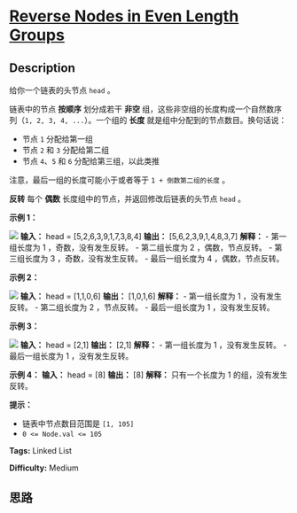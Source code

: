 # [Reverse Nodes in Even Length Groups][title]

## Description

给你一个链表的头节点 `head` 。

链表中的节点 **按顺序** 划分成若干 **非空** 组，这些非空组的长度构成一个自然数序列（`1, 2, 3, 4, ...`）。一个组的 **长度**
就是组中分配到的节点数目。换句话说：

  * 节点 `1` 分配给第一组
  * 节点 `2` 和 `3` 分配给第二组
  * 节点 `4`、`5` 和 `6` 分配给第三组，以此类推

注意，最后一组的长度可能小于或者等于 `1 + 倒数第二组的长度` 。

**反转** 每个 **偶数** 长度组中的节点，并返回修改后链表的头节点 `head` 。



**示例 1：**

![](https://assets.leetcode.com/uploads/2021/10/25/eg1.png)
            **输入：** head = [5,2,6,3,9,1,7,3,8,4]    **输出：** [5,6,2,3,9,1,4,8,3,7]    **解释：**    - 第一组长度为 1 ，奇数，没有发生反转。    - 第二组长度为 2 ，偶数，节点反转。    - 第三组长度为 3 ，奇数，没有发生反转。    - 最后一组长度为 4 ，偶数，节点反转。    

**示例 2：**

![](https://assets.leetcode.com/uploads/2021/10/25/eg2.png)
            **输入：** head = [1,1,0,6]    **输出：** [1,0,1,6]    **解释：**    - 第一组长度为 1 ，没有发生反转。    - 第二组长度为 2 ，节点反转。    - 最后一组长度为 1 ，没有发生反转。    

**示例 3：**

![](https://assets.leetcode.com/uploads/2021/10/28/eg3.png)
            **输入：** head = [2,1]    **输出：** [2,1]    **解释：**    - 第一组长度为 1 ，没有发生反转。    - 最后一组长度为 1 ，没有发生反转。    

**示例 4：**
            **输入：** head = [8]    **输出：** [8]    **解释：** 只有一个长度为 1 的组，没有发生反转。    



**提示：**

  * 链表中节点数目范围是 `[1, 105]`
  * `0 <= Node.val <= 105`


**Tags:** Linked List

**Difficulty:** Medium

## 思路

[title]: https://leetcode-cn.com/problems/reverse-nodes-in-even-length-groups
